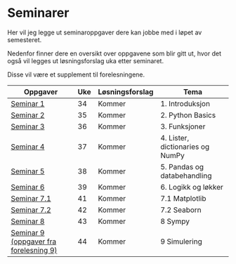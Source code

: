# Seminarer
Her vil jeg legge ut seminaroppgaver dere kan jobbe med i løpet av semesteret.

Nedenfor finner dere en oversikt over oppgavene som blir gitt ut, hvor det også vil legges ut løsningsforslag uka etter seminaret.

Disse vil være et supplement til forelesningene.

| Oppgaver   | Uke     | Løsningsforslag |Tema   |
|------------|---------|-----------------|--------------|
| [Seminar 1](https://github.com/uit-bed-1304-h25/uit-bed-1304-h25.github.io/blob/main/oppgaver/Seminar1-Introduksjon.ipynb)    |    34    |   Kommer        |1. Introduksjon|
|  [Seminar 2](https://github.com/uit-bed-1304-h25/uit-bed-1304-h25.github.io/blob/main/oppgaver/Seminar2-PythonBasics.ipynb)     |    35    |   Kommer        |2. Python Basics|
|  [Seminar 3](https://github.com/uit-bed-1304-h25/uit-bed-1304-h25.github.io/blob/main/oppgaver/Seminar3-Funksjoner.ipynb)     |    36    |   Kommer        |3. Funksjoner|  
|  [Seminar 4](https://github.com/uit-bed-1304-h25/uit-bed-1304-h25.github.io/blob/main/oppgaver/Seminar4_Lister_Dict_Numpy.ipynb)     |    37    |   Kommer        |4. Lister, dictionaries og NumPy|
|  [Seminar 5](https://github.com/uit-bed-1304-h25/uit-bed-1304-h25.github.io/blob/main/oppgaver/Seminar5_Pandas_og_databehandling.ipynb)     |    38    |   Kommer        |5. Pandas og databehandling|
|  [Seminar 6](https://github.com/uit-bed-1304-h25/uit-bed-1304-h25.github.io/blob/main/oppgaver/Seminar6-Logikk_løkker.ipynb)     |    39    |   Kommer        |6. Logikk og løkker|
|  [Seminar 7.1](https://github.com/uit-bed-1304-h25/uit-bed-1304-h25.github.io/blob/main/oppgaver/Seminar7.1_Matplotlib.ipynb)     |    41    |   Kommer        |7.1 Matplotlib|
|  [Seminar 7.2](https://github.com/uit-bed-1304-h25/uit-bed-1304-h25.github.io/blob/main/oppgaver/Seminar7.2_SeaBorn.ipynb)     |    42    |   Kommer        |7.2 Seaborn|
|  [Seminar 8](https://github.com/uit-bed-1304-h25/uit-bed-1304-h25.github.io/blob/main/oppgaver/Seminar8_SymPy.ipynb)   |    43    |   Kommer        |8 Sympy|
|  [Seminar 9 (oppgaver fra forelesning 9)](https://github.com/uit-bed-1304-h25/uit-bed-1304-h25.github.io/blob/main/notebooks/9%20-%20simulering.ipynb)     |    44   |  Kommer         |9 Simulering |









